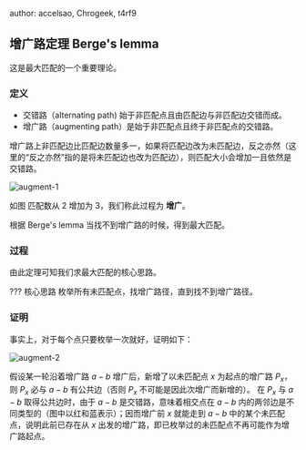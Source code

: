 author: accelsao, Chrogeek, t4rf9

## 增广路定理 Berge's lemma

这是最大匹配的一个重要理论。

### 定义

-   交错路（alternating path) 始于非匹配点且由匹配边与非匹配边交错而成。
-   增广路（augmenting path）是始于非匹配点且终于非匹配点的交错路。

增广路上非匹配边比匹配边数量多一，如果将匹配边改为未匹配边，反之亦然（这里的“反之亦然”指的是将未匹配边也改为匹配边），则匹配大小会增加一且依然是交错路。

![augment-1](./images/augment-1.png)

如图 匹配数从 2 增加为 3，我们称此过程为 **增广**。

根据 Berge's lemma 当找不到增广路的时候，得到最大匹配。

### 过程

由此定理可知我们求最大匹配的核心思路。

??? 核心思路
    枚举所有未匹配点，找增广路径，直到找不到增广路径。

### 证明

事实上，对于每个点只要枚举一次就好，证明如下：

![augment-2](./images/augment-2.png)

假设某一轮沿着增广路 $a - b$ 增广后，新增了以未匹配点 $x$ 为起点的增广路 $P_x$，则 $P_x$ 必与 $a - b$ 有公共边（否则 $P_x$ 不可能是因此次增广而新增的）。
在 $P_x$ 与 $a - b$ 取得公共边时，由于 $a - b$ 是交错路，意味着相交点在 $a - b$ 内的两邻边是不同类型的（图中以红和蓝表示）；因而增广前 $x$ 就能走到 $a - b$ 中的某个未匹配点，说明此前已存在从 $x$ 出发的增广路，即已枚举过的未匹配点不再可能作为增广路起点。
